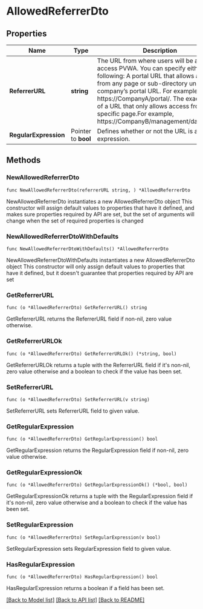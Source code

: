 # AllowedReferrerDto

## Properties

Name | Type | Description | Notes
------------ | ------------- | ------------- | -------------
**ReferrerURL** | **string** | The URL from where users will be able to access PVWA. You can specify either of the following:  A portal URL that allows access from any page or sub-directory under the company’s portal URL.  For example, https://CompanyA/portal/.  The exact name of a URL that only allows access from a specific page.For example, https://CompanyB/management/dashboard. | 
**RegularExpression** | Pointer to **bool** | Defines whether or not the URL is a regular expression. | [optional] 

## Methods

### NewAllowedReferrerDto

`func NewAllowedReferrerDto(referrerURL string, ) *AllowedReferrerDto`

NewAllowedReferrerDto instantiates a new AllowedReferrerDto object
This constructor will assign default values to properties that have it defined,
and makes sure properties required by API are set, but the set of arguments
will change when the set of required properties is changed

### NewAllowedReferrerDtoWithDefaults

`func NewAllowedReferrerDtoWithDefaults() *AllowedReferrerDto`

NewAllowedReferrerDtoWithDefaults instantiates a new AllowedReferrerDto object
This constructor will only assign default values to properties that have it defined,
but it doesn't guarantee that properties required by API are set

### GetReferrerURL

`func (o *AllowedReferrerDto) GetReferrerURL() string`

GetReferrerURL returns the ReferrerURL field if non-nil, zero value otherwise.

### GetReferrerURLOk

`func (o *AllowedReferrerDto) GetReferrerURLOk() (*string, bool)`

GetReferrerURLOk returns a tuple with the ReferrerURL field if it's non-nil, zero value otherwise
and a boolean to check if the value has been set.

### SetReferrerURL

`func (o *AllowedReferrerDto) SetReferrerURL(v string)`

SetReferrerURL sets ReferrerURL field to given value.


### GetRegularExpression

`func (o *AllowedReferrerDto) GetRegularExpression() bool`

GetRegularExpression returns the RegularExpression field if non-nil, zero value otherwise.

### GetRegularExpressionOk

`func (o *AllowedReferrerDto) GetRegularExpressionOk() (*bool, bool)`

GetRegularExpressionOk returns a tuple with the RegularExpression field if it's non-nil, zero value otherwise
and a boolean to check if the value has been set.

### SetRegularExpression

`func (o *AllowedReferrerDto) SetRegularExpression(v bool)`

SetRegularExpression sets RegularExpression field to given value.

### HasRegularExpression

`func (o *AllowedReferrerDto) HasRegularExpression() bool`

HasRegularExpression returns a boolean if a field has been set.


[[Back to Model list]](../README.md#documentation-for-models) [[Back to API list]](../README.md#documentation-for-api-endpoints) [[Back to README]](../README.md)


